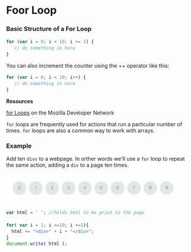 # Foor Loop

### Basic Structure of a For Loop

```js
for (var i = 0; i < 10; i += 1) {
   // do something in here
}
```

You can also increment the counter using the ++ operator like this:

```js
for (var i = 0; i < 10; i++) {
   // do something in here
}
```
**Resources**

[for Loops](https://developer.mozilla.org/en-US/docs/Web/JavaScript/Reference/Statements/for) on the Mozilla Developer Network

`for` loops are frequently used for actions that run a particular number of times. `for` loops are also a common way to work with arrays. 

### Example

Add ten `divs` to a webpage. In orther words we'll use a `for` loop to repeat the same action, adding a `div` to a page ten times. 

![for-loop](../for-loop.png)

```js
var html = ' '; //holds html to be print to the page 

for( var i = 1; i <=10; i +=1){
  html += "<div>" + i + "</div>";
}
document.write( html ); 
```


